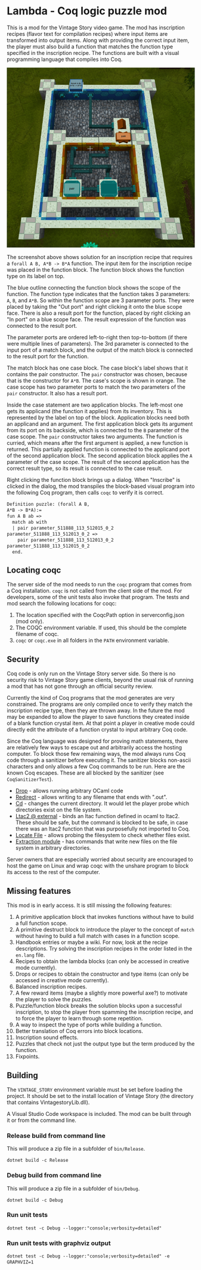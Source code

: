 # Lambda - Coq logic puzzle mod

This is a mod for the Vintage Story video game. The mod has inscription recipes
(flavor text for compilation recipes) where input items are transformed into
output items. Along with providing the correct input item, the player must also
build a function that matches the function type specified in the inscription
recipe. The functions are built with a visual programming language that
compiles into Coq.

![Swap and solution](swap-and-solution.png)

The screenshot above shows solution for an inscription recipe that requires a
`forall A B, A*B -> B*A` function. The input item for the inscription recipe
was placed in the function block. The function block shows the function type on
its label on top.

The blue outline connecting the function block shows the scope of the function.
The function type indicates that the function takes 3 parameters: `A`, `B`, and
`A*B`. So within the function scope are 3 parameter ports. They were placed by
taking the "Out port" and right clicking it onto the blue scope face. There is
also a result port for the function, placed by right clicking an "In port" on a
blue scope face. The result expression of the function was connected to the
result port.

The parameter ports are ordered left-to-right then top-to-bottom (if there were
multiple lines of parameters). The 3rd parameter is connected to the input port
of a match block, and the output of the match block is connected to the result
port for the function.

The match block has one case block. The case block's label shows that it
contains the pair constructor. The `pair` constructor was chosen, because that
is the constructor for `A*B`. The case's scope is shown in orange. The case
scope has two parameter ports to match the two parameters of the `pair`
constructor. It also has a result port.

Inside the case statement are two application blocks. The left-most one gets
its applicand (the function it applies) from its inventory. This is represented
by the label on top of the block. Application blocks need both an applicand and
an argument. The first application block gets its argument from its port on its
backside, which is connected to the `B` parameter of the case scope. The `pair`
constructor takes two arguments. The function is curried, which means after the
first argument is applied, a new function is returned. This partially applied
function is connected to the applicand port of the second application block.
The second application block applies the `A` parameter of the case scope. The
result of the second application has the correct result type, so its result is
connected to the case result.

Right clicking the function block brings up a dialog. When "Inscribe" is
clicked in the dialog, the mod transpiles the block-based visual program into
the following Coq program, then calls `coqc` to verify it is correct.
```
Definition puzzle: (forall A B,
A*B -> B*A):=
fun A B ab =>
  match ab with
  | pair parameter_511888_113_512015_0_2 parameter_511888_113_512013_0_2 =>
    pair parameter_511888_113_512013_0_2 parameter_511888_113_512015_0_2
  end.
```

## Locating coqc

The server side of the mod needs to run the `coqc` program that comes from a
Coq installation. `coqc` is not called from the client side of the mod. For
developers, some of the unit tests also invoke that program. The tests and mod
search the following locations for coqc:
1. The location specified with the CoqcPath option in serverconfig.json (mod
   only).
2. The COQC environment variable. If used, this should be the complete filename
   of coqc.
3. `coqc` or `coqc.exe` in all folders in the `PATH` environment variable.

## Security

Coq code is only run on the Vintage Story server side. So there is no security
risk to Vintage Story game clients, beyond the usual risk of running a mod that
has not gone through an official security review.

Currently the kind of Coq programs that the mod generates are very constrained.
The programs are only compiled once to verify they match the inscription recipe
type, then they are thrown away. In the future the mod may be expanded to allow
the player to save functions they created inside of a blank function crystal
item. At that point a player in creative mode could directly edit the attribute
of a function crystal to input arbitrary Coq code.

Since the Coq language was designed for proving math statements, there are
relatively few ways to escape out and arbitrarily access the hosting computer.
To block those few remaining ways, the mod always runs Coq code through a
sanitizer before executing it. The sanitizer blocks non-ascii characters and
only allows a few Coq commands to be run. Here are the known Coq escapes. These
are all blocked by the sanitizer (see `CoqSanitizerTest`).
* [Drop](https://coq.inria.fr/doc/V8.19.0/refman/proof-engine/vernacular-commands.html?highlight=drop#coq:cmd.Drop) - allows running arbitrary OCaml code
* [Redirect](https://coq.inria.fr/doc/V8.19.0/refman/proof-engine/vernacular-commands.html?highlight=drop#coq:cmd.Drop) - allows writing to any filename that ends with ".out".
* [Cd](https://coq.inria.fr/doc/V8.18.0/refman/proof-engine/vernacular-commands.html#coq:cmd.Cd) - changes the current directory. It would let the player probe which directories exist on the file system.
* [Ltac2 @ external](https://coq.inria.fr/doc/V8.18.0/refman/proof-engine/ltac2.html#coq:cmd.Ltac2-external) - binds an ltac function defined in ocaml to ltac2. These should be safe, but the command is blocked to be safe, in case there was an ltac2 function that was purposefully not imported to Coq.
* [Locate File](https://coq.inria.fr/doc/V8.18.0/refman/proof-engine/ltac2.html#coq:cmd.Ltac2-external) - allows probing the filesystem to check whether files exist.
* [Extraction module](https://coq.inria.fr/doc/V8.18.0/refman/addendum/extraction.html#generating-ml-code) - has commands that write new files on the file system in arbitrary directories.

Server owners that are especially worried about security are encouraged to host
the game on Linux and wrap coqc with the unshare program to block its access to
the rest of the computer.

## Missing features

This mod is in early access. It is still missing the following features:
1. A primitive application block that invokes functions without have to build a full function scope.
2. A primitive destruct block to introduce the player to the concept of `match` without having to build a full match with cases in a function scope.
3. Handbook entries or maybe a wiki. For now, look at the recipe descriptions. Try solving the inscription recipes in the order listed in the `en.lang` file.
4. Recipes to obtain the lambda blocks (can only be accessed in creative mode currently).
5. Drops or recipes to obtain the constructor and type items (can only be accessed in creative mode currently).
6. Balanced inscription recipes.
7. A few reward items (maybe a slightly more powerful axe?) to motivate the player to solve the puzzles.
8. Puzzle/function block breaks the solution blocks upon a successful inscription, to stop the player from spamming the inscription recipe, and to force the player to learn through some repetition.
9. A way to inspect the type of ports while building a function.
10. Better translation of Coq errors into block locations.
11. Inscription sound effects.
12. Puzzles that check not just the output type but the term produced by the function.
13. Fixpoints.

## Building

The `VINTAGE_STORY` environment variable must be set before loading the
project. It should be set to the install location of Vintage Story (the
directory that contains VintagestoryLib.dll).

A Visual Studio Code workspace is included. The mod can be built through it or
from the command line.

### Release build from command line

This will produce a zip file in a subfolder of `bin/Release`.
```
dotnet build -c Release
```

### Debug build from command line

This will produce a zip file in a subfolder of `bin/Debug`.
```
dotnet build -c Debug
```

### Run unit tests

```
dotnet test -c Debug --logger:"console;verbosity=detailed"
```

### Run unit tests with graphviz output

```
dotnet test -c Debug --logger:"console;verbosity=detailed" -e GRAPHVIZ=1
```

